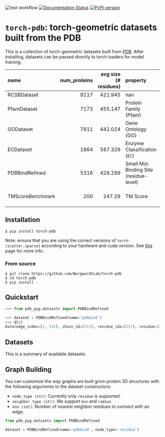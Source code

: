 [pypi-img]: https://img.shields.io/pypi/v/torch-pdb

[pypi-url]: https://pypi.org/project/torch-pdb

![test workflow](https://github.com/BorgwardtLab/torch-pdb/actions/workflows/build.yml/badge.svg)
[![Documentation Status](https://readthedocs.org/projects/torch-pdb/badge/?version=latest)](https://torch-pdb.readthedocs.io/en/latest/?badge=latest)
[![PyPI version][pypi-img]][pypi-url]


# `torch-pdb`: torch-geometric datasets built from the PDB

This is a collection of torch-geometric datasets built from [PDB](https://www.rcsb.org/).
After installing, datasets can be passed directly to torch loaders for model training.


| name             |   num_proteins |   avg size (# residues) | property                                | values      | type                      |
|:-----------------|---------------:|------------------------:|:----------------------------------------|:------------|:--------------------------|
| RCSBDataset      |           9117 |                 421.945 | nan                                     | nan         | nan                       |
| PfamDataset      |           7173 |                 455.147 | Protein Family (Pfam)                   | 2854 (root) | Categorical, Hierarchical |
| GODataset        |           7811 |                 442.024 | Gene Ontology (GO)                      | 73 (root)   | Categorical, Hierarchical |
| ECDataset        |           1864 |                 587.329 | Enzyme Classification (`EC`)            | 633         | Categorical               |
| PDBBindRefined   |           5316 |                 428.289 | Small Mol. Binding Site (residue-level) | 2           | Binary                    |
| TMScoreBenchmark |            200 |                 247.29  | TM Score                                | [0-1]       | Real-valued, Pairwise     |



## Installation


```
$ pip install torch-pdb
```

Note: ensure that you are using the correct versions of `torch-[scatter,sparse]` according to your hardware and cuda version. See [this](https://pytorch-geometric.readthedocs.io/en/latest/notes/installation.html#installation-via-pip-wheels) page for more info.


### From source

```
$ git clone https://github.com/BorgwardtLab/torch-pdb
$ cd torch-pdb
$ pip install .
```

## Quickstart


```python
>>> from pdb_pyg.datasets import PDBBindRefined

>>> dataset = PDBBindRefined(name='pdbbind')
>>> d[0]
Data(edge_index=[2, 512], chain_id=[257], residue_idx=[257], residue=[257], residue_name=[257], residue_number=[257], residue_position=[257], coord=[257, 3], aa_idx=[257, 553], bond_type=[512], num_nodes=257, datapath='/tmp/var/test/raw/6ugp/6ugp_protein.pdb', name='6ugp')
```

## Datasets

This is a summary of available datasets.


## Graph Building

You can customize the way graphs are built grom protein 3D structures with the following arguments to the dataset constructors:


*  `node_type (str)`: Currently only `residue` is supported.
*  `neighbor_type (str)`: We support `knn` and `radius`
*  `knn (int)`: Number of nearest neighbor residues to connect with an edge.


```python
from pdb_pyg.datasets import PDBBindRefined

dataset = PDBBindRefined(name='pdbbind', node_type='residue')
```
